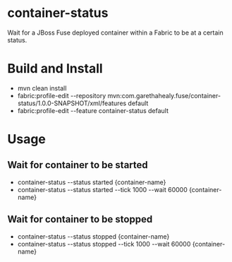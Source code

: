 # container-status
Wait for a JBoss Fuse deployed container within a Fabric to be at a certain status.

# Build and Install
- mvn clean install
- fabric:profile-edit --repository mvn:com.garethahealy.fuse/container-status/1.0.0-SNAPSHOT/xml/features default
- fabric:profile-edit --feature container-status default

# Usage
## Wait for container to be started
- container-status --status started {container-name}
- container-status --status started --tick 1000 --wait 60000 {container-name}

## Wait for container to be stopped
- container-status --status stopped {container-name}
- container-status --status stopped --tick 1000 --wait 60000 {container-name}
